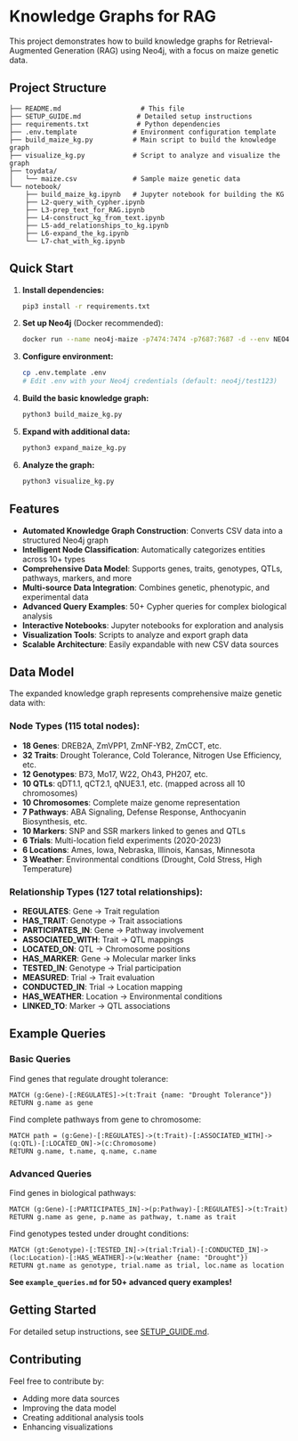 # Knowledge Graphs for RAG

This project demonstrates how to build knowledge graphs for Retrieval-Augmented Generation (RAG) using Neo4j, with a focus on maize genetic data.

## Project Structure

```
├── README.md                    # This file
├── SETUP_GUIDE.md              # Detailed setup instructions
├── requirements.txt            # Python dependencies
├── .env.template              # Environment configuration template
├── build_maize_kg.py          # Main script to build the knowledge graph
├── visualize_kg.py            # Script to analyze and visualize the graph
├── toydata/
│   └── maize.csv              # Sample maize genetic data
└── notebook/
    ├── build_maize_kg.ipynb   # Jupyter notebook for building the KG
    ├── L2-query_with_cypher.ipynb
    ├── L3-prep_text_for_RAG.ipynb
    ├── L4-construct_kg_from_text.ipynb
    ├── L5-add_relationships_to_kg.ipynb
    ├── L6-expand_the_kg.ipynb
    └── L7-chat_with_kg.ipynb
```

## Quick Start

1. **Install dependencies:**
   ```bash
   pip3 install -r requirements.txt
   ```

2. **Set up Neo4j** (Docker recommended):
   ```bash
   docker run --name neo4j-maize -p7474:7474 -p7687:7687 -d --env NEO4J_AUTH=neo4j/test123 neo4j:4.4
   ```

3. **Configure environment:**
   ```bash
   cp .env.template .env
   # Edit .env with your Neo4j credentials (default: neo4j/test123)
   ```

4. **Build the basic knowledge graph:**
   ```bash
   python3 build_maize_kg.py
   ```

5. **Expand with additional data:**
   ```bash
   python3 expand_maize_kg.py
   ```

6. **Analyze the graph:**
   ```bash
   python3 visualize_kg.py
   ```

## Features

- **Automated Knowledge Graph Construction**: Converts CSV data into a structured Neo4j graph
- **Intelligent Node Classification**: Automatically categorizes entities across 10+ types
- **Comprehensive Data Model**: Supports genes, traits, genotypes, QTLs, pathways, markers, and more
- **Multi-source Data Integration**: Combines genetic, phenotypic, and experimental data
- **Advanced Query Examples**: 50+ Cypher queries for complex biological analysis
- **Interactive Notebooks**: Jupyter notebooks for exploration and analysis
- **Visualization Tools**: Scripts to analyze and export graph data
- **Scalable Architecture**: Easily expandable with new CSV data sources

## Data Model

The expanded knowledge graph represents comprehensive maize genetic data with:

### **Node Types (115 total nodes):**
- **18 Genes**: DREB2A, ZmVPP1, ZmNF-YB2, ZmCCT, etc.
- **32 Traits**: Drought Tolerance, Cold Tolerance, Nitrogen Use Efficiency, etc.
- **12 Genotypes**: B73, Mo17, W22, Oh43, PH207, etc.
- **10 QTLs**: qDT1.1, qCT2.1, qNUE3.1, etc. (mapped across all 10 chromosomes)
- **10 Chromosomes**: Complete maize genome representation
- **7 Pathways**: ABA Signaling, Defense Response, Anthocyanin Biosynthesis, etc.
- **10 Markers**: SNP and SSR markers linked to genes and QTLs
- **6 Trials**: Multi-location field experiments (2020-2023)
- **6 Locations**: Ames, Iowa, Nebraska, Illinois, Kansas, Minnesota
- **3 Weather**: Environmental conditions (Drought, Cold Stress, High Temperature)

### **Relationship Types (127 total relationships):**
- **REGULATES**: Gene → Trait regulation
- **HAS_TRAIT**: Genotype → Trait associations
- **PARTICIPATES_IN**: Gene → Pathway involvement
- **ASSOCIATED_WITH**: Trait → QTL mappings
- **LOCATED_ON**: QTL → Chromosome positions
- **HAS_MARKER**: Gene → Molecular marker links
- **TESTED_IN**: Genotype → Trial participation
- **MEASURED**: Trial → Trait evaluation
- **CONDUCTED_IN**: Trial → Location mapping
- **HAS_WEATHER**: Location → Environmental conditions
- **LINKED_TO**: Marker → QTL associations

## Example Queries

### Basic Queries
Find genes that regulate drought tolerance:
```cypher
MATCH (g:Gene)-[:REGULATES]->(t:Trait {name: "Drought Tolerance"})
RETURN g.name as gene
```

Find complete pathways from gene to chromosome:
```cypher
MATCH path = (g:Gene)-[:REGULATES]->(t:Trait)-[:ASSOCIATED_WITH]->(q:QTL)-[:LOCATED_ON]->(c:Chromosome)
RETURN g.name, t.name, q.name, c.name
```

### Advanced Queries
Find genes in biological pathways:
```cypher
MATCH (g:Gene)-[:PARTICIPATES_IN]->(p:Pathway)-[:REGULATES]->(t:Trait)
RETURN g.name as gene, p.name as pathway, t.name as trait
```

Find genotypes tested under drought conditions:
```cypher
MATCH (gt:Genotype)-[:TESTED_IN]->(trial:Trial)-[:CONDUCTED_IN]->(loc:Location)-[:HAS_WEATHER]->(w:Weather {name: "Drought"})
RETURN gt.name as genotype, trial.name as trial, loc.name as location
```

**See `example_queries.md` for 50+ advanced query examples!**

## Getting Started

For detailed setup instructions, see [SETUP_GUIDE.md](SETUP_GUIDE.md).

## Contributing

Feel free to contribute by:
- Adding more data sources
- Improving the data model
- Creating additional analysis tools
- Enhancing visualizations
